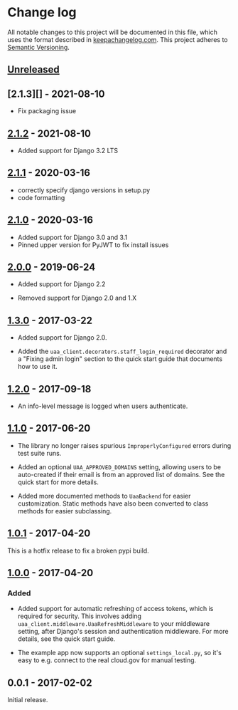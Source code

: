 # Change log

All notable changes to this project will be documented in this file,
which uses the format described in
[keepachangelog.com](http://keepachangelog.com/). This project adheres
to [Semantic Versioning](http://semver.org/).

## [Unreleased][unreleased]

## [2.1.3][] - 2021-08-10

* Fix packaging issue

## [2.1.2][] - 2021-08-10

* Added support for Django 3.2 LTS 

## [2.1.1][] - 2020-03-16

* correctly specify django versions in setup.py 
* code formatting

## [2.1.0][] - 2020-03-16

* Added support for Django 3.0 and 3.1
* Pinned upper version for PyJWT to fix install issues


## [2.0.0][] - 2019-06-24
* Added support for Django 2.2

* Removed support for Django 2.0 and 1.X


## [1.3.0][] - 2017-03-22

* Added support for Django 2.0.

* Added the `uaa_client.decorators.staff_login_required` decorator
  and a "Fixing admin login" section to the quick start guide
  that documents how to use it.

## [1.2.0][] - 2017-09-18

* An info-level message is logged when users authenticate.

## [1.1.0][] - 2017-06-20

* The library no longer raises spurious `ImproperlyConfigured` errors
  during test suite runs.

* Added an optional `UAA_APPROVED_DOMAINS` setting, allowing users to
  be auto-created if their email is from an approved list of domains. See
  the quick start for more details.

* Added more documented methods to `UaaBackend` for easier customization.
  Static methods have also been converted to class methods for easier
  subclassing.

## [1.0.1][] - 2017-04-20

This is a hotfix release to fix a broken pypi build.

## [1.0.0][] - 2017-04-20

### Added

* Added support for automatic refreshing of access tokens, which
  is required for security. This involves adding
  `uaa_client.middleware.UaaRefreshMiddleware` to your
  middleware setting, after Django's session and authentication
  middleware. For more details, see the quick start guide.

* The example app now supports an optional `settings_local.py`,
  so it's easy to e.g. connect to the real cloud.gov for manual
  testing.

## 0.0.1 - 2017-02-02

Initial release.

[unreleased]: https://github.com/cloud-gov/cg-django-uaa/compare/v2.1.0...HEAD
[2.1.2]: https://github.com/cloud-gov/cg-django-uaa/compare/v2.1.1...v2.1.2
[2.1.1]: https://github.com/cloud-gov/cg-django-uaa/compare/v2.1.0...v2.1.1
[2.1.0]: https://github.com/cloud-gov/cg-django-uaa/compare/v2.0.0...v2.1.0
[2.0.0]: https://github.com/cloud-gov/cg-django-uaa/compare/v1.3.0...v2.0.0
[1.3.0]: https://github.com/cloud-gov/cg-django-uaa/compare/v1.2.0...v1.3.0
[1.2.0]: https://github.com/cloud-gov/cg-django-uaa/compare/v1.1.0...v1.2.0
[1.1.0]: https://github.com/cloud-gov/cg-django-uaa/compare/v1.0.1...v1.1.0
[1.0.1]: https://github.com/cloud-gov/cg-django-uaa/compare/v1.0.0...v1.0.1
[1.0.0]: https://github.com/cloud-gov/cg-django-uaa/compare/v0.0.1...v1.0.0
